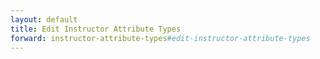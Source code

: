 ```yaml
---
layout: default
title: Edit Instructor Attribute Types
forward: instructor-attribute-types#edit-instructor-attribute-types
---
```

